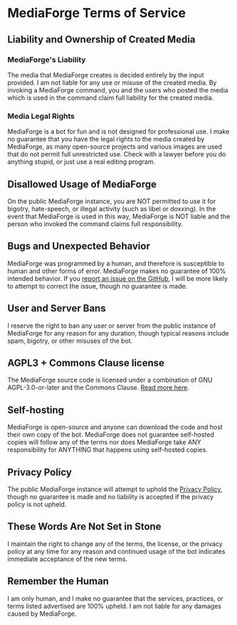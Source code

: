 # MediaForge Terms of Service

## Liability and Ownership of Created Media

### MediaForge's Liability

The media that MediaForge creates is decided entirely by the input provided. I am not liable for any use or misuse of
the created media. By invoking a MediaForge command, you and the users who posted the media which is used in the command
claim full liability for the created media.

### Media Legal Rights

MediaForge is a bot for fun and is not designed for professional use. I make no guarantee that you have the legal rights
to the media created by MediaForge, as many open-source projects and various images are used that do not permit full
unrestricted use. Check with a lawyer before you do anything stupid, or just use a real editing program.

## Disallowed Usage of MediaForge

On the public MediaForge instance, you are NOT permitted to use it for bigotry, hate-speech, or illegal activity (such
as libel or doxxing). In the event that MediaForge is used in this way, MediaForge is NOT liable and the person who
invoked the command claims full responsibility.

## Bugs and Unexpected Behavior

MediaForge was programmed by a human, and therefore is susceptible to human and other forms of error. MediaForge makes
no guarantee of 100% intended behavior. If you
[report an issue on the GitHub](https://github.com/machineonamission/mediaforge/issues), I will be more likely to attempt
to correct the issue, though no guarantee is made.

## User and Server Bans

I reserve the right to ban any user or server from the public instance of MediaForge for any reason for any duration,
though typical reasons include spam, bigotry, or other misuses of the bot.

## AGPL3 + Commons Clause license

The MediaForge source code is licensed under a combination of GNU AGPL-3.0-or-later and the Commons Clause.
[Read more here](/LICENSE.md).

## Self-hosting

MediaForge is open-source and anyone can download the code and host their own copy of the bot. MediaForge does not
guarantee self-hosted copies will follow any of the terms nor does MediaForge take ANY responsibility for ANYTHING that
happens using self-hosted copies.

## Privacy Policy

The public MediaForge instance will attempt to uphold the [Privacy Policy](privacy_policy.md), though no guarantee is
made and no liability
is accepted if the privacy policy is not upheld.

## These Words Are Not Set in Stone

I maintain the right to change any of the terms, the license, or the privacy policy at any time for any reason and
continued usage of the bot indicates immediate acceptance of the new terms.

## Remember the Human

I am only human, and I make no guarantee that the services, practices, or terms listed advertised are 100% upheld. I am
not liable for any damages caused by MediaForge.